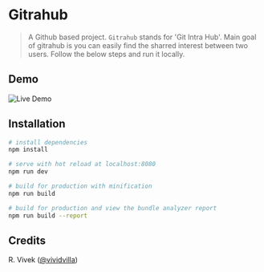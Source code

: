 # Gitrahub

> A Github based project. `Gitrahub` stands for 'Git Intra Hub'. Main goal of gitrahub is you can easily find the sharred interest between two users. Follow the below steps and run it locally. 



## Demo

![Live Demo](https://i.imgur.com/95xE6Pr.gif)

## Installation

``` bash
# install dependencies
npm install

# serve with hot reload at localhost:8080
npm run dev

# build for production with minification
npm run build

# build for production and view the bundle analyzer report
npm run build --report
```

## Credits

R. Vivek ([@vividvilla](https://github.com/vividvilla))
